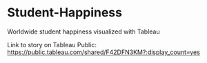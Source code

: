 # Student-Happiness
Worldwide student happiness visualized with Tableau

Link to story on Tableau Public: https://public.tableau.com/shared/F42DFN3KM?:display_count=yes

